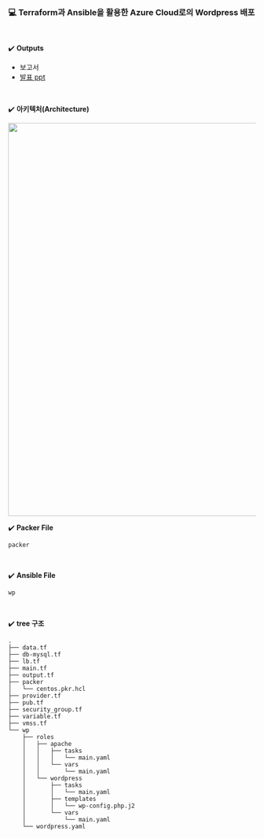 ### 💻 Terraform과 Ansible을 활용한 Azure Cloud로의 Wordpress 배포

<br>

✔️ **Outputs**

- 보고서
- [발표 ppt](https://github.com/na3150/Cloud_boot_camp/blob/main/%EB%AF%B8%EB%8B%88%ED%94%84%EB%A1%9C%EC%A0%9D%ED%8A%B83/%EB%AF%B8%EB%8B%88%ED%94%84%EB%A1%9C%EC%A0%9D%ED%8A%B83%20%EB%B0%9C%ED%91%9C%20ppt%20%EC%B5%9C%EC%A2%85%EB%B3%B8.pdf)

<br>


✔️ **아키텍처(Architecture)**

<img src="https://user-images.githubusercontent.com/64996121/167747992-ef93f1cb-01dc-430f-9912-7f6519ba177f.png" width =800/>





 ✔️ **Packer File**

`packer`

<br>

 ✔️ **Ansible File**

`wp`

<br>

✔️ **tree 구조**

```shell
.
├── data.tf
├── db-mysql.tf
├── lb.tf
├── main.tf
├── output.tf
├── packer
│   └── centos.pkr.hcl
├── provider.tf
├── pub.tf
├── security_group.tf
├── variable.tf
├── vmss.tf
└── wp
    ├── roles
    │   ├── apache
    │   │   ├── tasks
    │   │   │   └── main.yaml
    │   │   └── vars
    │   │       └── main.yaml
    │   └── wordpress
    │       ├── tasks
    │       │   └── main.yaml
    │       ├── templates
    │       │   └── wp-config.php.j2
    │       └── vars
    │           └── main.yaml
    └── wordpress.yaml
```
